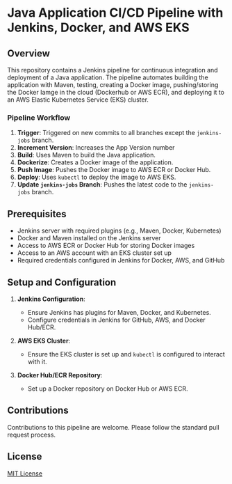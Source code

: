 # Java Application CI/CD Pipeline with Jenkins, Docker, and AWS EKS

## Overview
This repository contains a Jenkins pipeline for continuous integration and deployment of a Java application. The pipeline automates building the application with Maven, testing, creating a Docker image, pushing/storing the Docker Iamge in the cloud (Dockerhub or AWS ECR), and deploying it to an AWS Elastic Kubernetes Service (EKS) cluster.

### Pipeline Workflow
1. **Trigger**: Triggered on new commits to all branches except the `jenkins-jobs` branch.
2. **Increment Version**: Increases the App Version number
3. **Build**: Uses Maven to build the Java application.
4. **Dockerize**: Creates a Docker image of the application.
5. **Push Image**: Pushes the Docker image to AWS ECR or Docker Hub.
6. **Deploy**: Uses `kubectl` to deploy the image to AWS EKS.
7. **Update `jenkins-jobs` Branch**: Pushes the latest code to the `jenkins-jobs` branch.

## Prerequisites
- Jenkins server with required plugins (e.g., Maven, Docker, Kubernetes)
- Docker and Maven installed on the Jenkins server
- Access to AWS ECR or Docker Hub for storing Docker images
- Access to an AWS account with an EKS cluster set up
- Required credentials configured in Jenkins for Docker, AWS, and GitHub

## Setup and Configuration
1. **Jenkins Configuration**: 
   - Ensure Jenkins has plugins for Maven, Docker, and Kubernetes.
   - Configure credentials in Jenkins for GitHub, AWS, and Docker Hub/ECR.
   
2. **AWS EKS Cluster**:
   - Ensure the EKS cluster is set up and `kubectl` is configured to interact with it.

3. **Docker Hub/ECR Repository**:
   - Set up a Docker repository on Docker Hub or AWS ECR.


## Contributions
Contributions to this pipeline are welcome. Please follow the standard pull request process.

## License
[MIT License](LICENSE)
